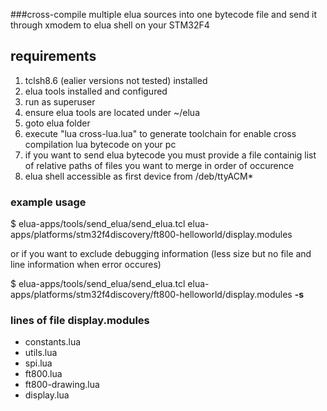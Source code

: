 ###cross-compile multiple elua sources into one bytecode file and send it through xmodem to elua shell on your STM32F4

## requirements
1. tclsh8.6 (ealier versions not tested) installed
1. elua tools installed and configured
1. run as superuser
1. ensure elua tools are located under ~/elua
1. goto elua folder
1. execute "lua cross-lua.lua" to generate toolchain for enable cross compilation lua bytecode on your pc
1. if you want to send elua bytecode you must provide a file containig list of relative paths of files you want to merge in order of occurence
1. elua shell accessible as first device from /deb/ttyACM*

### example usage
$ elua-apps/tools/send_elua/send_elua.tcl elua-apps/platforms/stm32f4discovery/ft800-helloworld/display.modules

or if you want to exclude debugging information (less size but no file and line information when error occures)

$ elua-apps/tools/send_elua/send_elua.tcl elua-apps/platforms/stm32f4discovery/ft800-helloworld/display.modules **-s**

### lines of file display.modules 
* constants.lua
* utils.lua
* spi.lua
* ft800.lua
* ft800-drawing.lua
* display.lua
